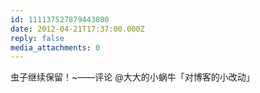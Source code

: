 ```yaml
---
id: 111137527879443080
date: 2012-04-21T17:37:00.000Z
reply: false
media_attachments: 0
---
```


虫子继续保留！~——评论 @大大的小蜗牛「对博客的小改动」​​​​


